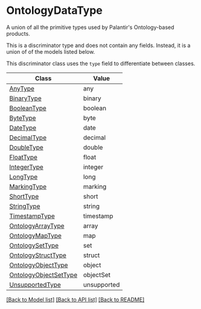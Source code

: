 # OntologyDataType

A union of all the primitive types used by Palantir's Ontology-based products.


This is a discriminator type and does not contain any fields. Instead, it is a union
of of the models listed below.

This discriminator class uses the `type` field to differentiate between classes.

| Class | Value
| ------------ | -------------
[AnyType](AnyType.md) | any
[BinaryType](BinaryType.md) | binary
[BooleanType](BooleanType.md) | boolean
[ByteType](ByteType.md) | byte
[DateType](DateType.md) | date
[DecimalType](DecimalType.md) | decimal
[DoubleType](DoubleType.md) | double
[FloatType](FloatType.md) | float
[IntegerType](IntegerType.md) | integer
[LongType](LongType.md) | long
[MarkingType](MarkingType.md) | marking
[ShortType](ShortType.md) | short
[StringType](StringType.md) | string
[TimestampType](TimestampType.md) | timestamp
[OntologyArrayType](OntologyArrayType.md) | array
[OntologyMapType](OntologyMapType.md) | map
[OntologySetType](OntologySetType.md) | set
[OntologyStructType](OntologyStructType.md) | struct
[OntologyObjectType](OntologyObjectType.md) | object
[OntologyObjectSetType](OntologyObjectSetType.md) | objectSet
[UnsupportedType](UnsupportedType.md) | unsupported


[[Back to Model list]](../../../README.md#models-v2-link) [[Back to API list]](../../README.md#documentation-for-api-endpoints) [[Back to README]](../../README.md)
